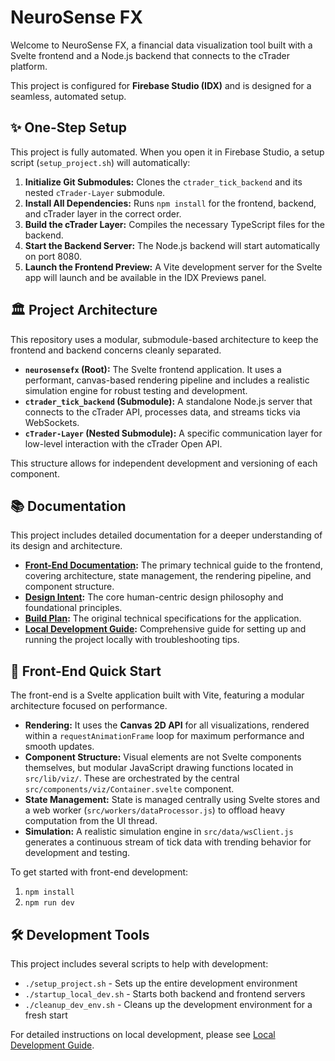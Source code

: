 # NeuroSense FX

Welcome to NeuroSense FX, a financial data visualization tool built with a Svelte frontend and a Node.js backend that connects to the cTrader platform.

This project is configured for **Firebase Studio (IDX)** and is designed for a seamless, automated setup.

## ✨ One-Step Setup

This project is fully automated. When you open it in Firebase Studio, a setup script (`setup_project.sh`) will automatically:

1.  **Initialize Git Submodules:** Clones the `ctrader_tick_backend` and its nested `cTrader-Layer` submodule.
2.  **Install All Dependencies:** Runs `npm install` for the frontend, backend, and cTrader layer in the correct order.
3.  **Build the cTrader Layer:** Compiles the necessary TypeScript files for the backend.
4.  **Start the Backend Server:** The Node.js backend will start automatically on port 8080.
5.  **Launch the Frontend Preview:** A Vite development server for the Svelte app will launch and be available in the IDX Previews panel.

## 🏛️ Project Architecture

This repository uses a modular, submodule-based architecture to keep the frontend and backend concerns cleanly separated.

-   **`neurosensefx` (Root):** The Svelte frontend application. It uses a performant, canvas-based rendering pipeline and includes a realistic simulation engine for robust testing and development.
-   **`ctrader_tick_backend` (Submodule):** A standalone Node.js server that connects to the cTrader API, processes data, and streams ticks via WebSockets.
-   **`cTrader-Layer` (Nested Submodule):** A specific communication layer for low-level interaction with the cTrader Open API.

This structure allows for independent development and versioning of each component.

## 📚 Documentation

This project includes detailed documentation for a deeper understanding of its design and architecture.

-   **[Front-End Documentation](./docs/Front_End_Documentation.md):** The primary technical guide to the frontend, covering architecture, state management, the rendering pipeline, and component structure.
-   **[Design Intent](./specs/NeuroSense%20FX_design%20intent.txt):** The core human-centric design philosophy and foundational principles.
-   **[Build Plan](./specs/Ground-Up%20Build%20Plan%20(Performant%20&%20Simple).txt):** The original technical specifications for the application.
-   **[Local Development Guide](./README_LOCAL_DEV.md):** Comprehensive guide for setting up and running the project locally with troubleshooting tips.

## 🚀 Front-End Quick Start

The front-end is a Svelte application built with Vite, featuring a modular architecture focused on performance.

-   **Rendering:** It uses the **Canvas 2D API** for all visualizations, rendered within a `requestAnimationFrame` loop for maximum performance and smooth updates.
-   **Component Structure:** Visual elements are not Svelte components themselves, but modular JavaScript drawing functions located in `src/lib/viz/`. These are orchestrated by the central `src/components/viz/Container.svelte` component.
-   **State Management:** State is managed centrally using Svelte stores and a web worker (`src/workers/dataProcessor.js`) to offload heavy computation from the UI thread.
-   **Simulation:** A realistic simulation engine in `src/data/wsClient.js` generates a continuous stream of tick data with trending behavior for development and testing.

To get started with front-end development:
1. `npm install`
2. `npm run dev`

## 🛠️ Development Tools

This project includes several scripts to help with development:

- `./setup_project.sh` - Sets up the entire development environment
- `./startup_local_dev.sh` - Starts both backend and frontend servers
- `./cleanup_dev_env.sh` - Cleans up the development environment for a fresh start

For detailed instructions on local development, please see [Local Development Guide](./README_LOCAL_DEV.md).
